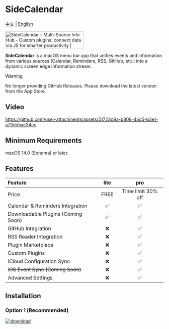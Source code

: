 # SideCalendar

[中文](https://github.com/sha2kyou/SideCalendar/blob/main/README.md) | [English](https://github.com/sha2kyou/SideCalendar/blob/main/README_EN.md)

<a href="https://www.producthunt.com/products/sidecalendar-multi-source-info-hub?embed=true&utm_source=badge-featured&utm_medium=badge&utm_source=badge-sidecalendar&#0045;multi&#0045;source&#0045;info&#0045;hub" target="_blank"><img src="https://api.producthunt.com/widgets/embed-image/v1/featured.svg?post_id=1015841&theme=light&t=1757766551818" alt="SideCalendar&#0032;–&#0032;Multi&#0045;Source&#0032;Info&#0032;Hub - Custom&#0032;plugins&#0058;&#0032;connect&#0032;data&#0032;via&#0032;JS&#0032;for&#0032;smarter&#0032;productivity | Product Hunt" style="width: 250px; height: 54px;" width="250" height="54" /></a>

**SideCalendar** is a macOS menu bar app that unifies events and information from various sources (Calendar, Reminders, RSS, GitHub, etc.) into a dynamic screen edge information stream.

> [!WARNING]  
> No longer providing GitHub Releases. Please download the latest version from the App Store.

## Video
https://github.com/user-attachments/assets/51723d9a-b808-4ad5-b3e1-a73eb5ae34cc


## Minimum Requirements
macOS 14.0 (Sonoma) or later.

## Features

| Feature | lite | pro |
| :--- | :---: | :---: |
| Price | FREE | Time limit 30% off|
| Calendar & Reminders Integration | ✅ | ✅ |
| Downloadable Plugins (Coming Soon) | ✅ | ✅ |
| GitHub Integration | ❌ | ✅ |
| RSS Reader Integration | ❌ | ✅ |
| Plugin Marketplace | ❌ | ✅ |
| Custom Plugins | ❌ | ✅ |
| iCloud Configuration Sync | ❌ | ✅ |
| ~~iOS Event Sync (Coming Soon)~~ | ❌ | ✅ |
| Advanced Settings | ❌ | ✅ |

## Installation

### Option 1 (Recommended)

[![download](https://oss.tr1ck.cn/image/20250826/6VuezL.png)](https://apps.apple.com/cn/app/sidecalendar/id6751482006)
